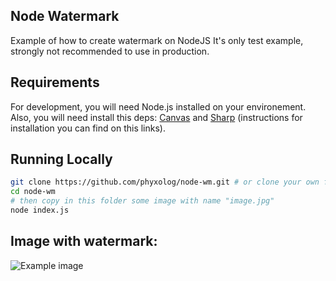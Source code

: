 ## Node Watermark

Example of how to create watermark on NodeJS
It's only test example, strongly not recommended to use in production.

## Requirements

For development, you will need Node.js installed on your environement. Also, you will need install this deps: [Canvas](https://github.com/Automattic/node-canvas) and [Sharp](https://github.com/lovell/sharp) (instructions for installation you can find on this links).

## Running Locally

```sh
git clone https://github.com/phyxolog/node-wm.git # or clone your own fork
cd node-wm
# then copy in this folder some image with name "image.jpg"
node index.js
```

## Image with watermark:

![Example image](https://i.imgur.com/pYWizPG.jpg)